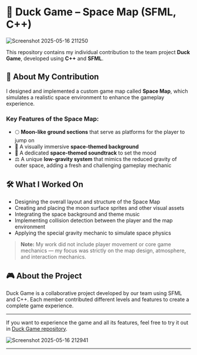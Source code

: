 # 🦆 Duck Game – Space Map (SFML, C++)

![Screenshot 2025-05-16 211250](https://github.com/user-attachments/assets/65ddf2ec-4981-40c7-966c-5c9b7dd00496)

This repository contains my individual contribution to the team project **Duck Game**, developed using **C++** and **SFML**.

## 🚀 About My Contribution

I designed and implemented a custom game map called **Space Map**, which simulates a realistic space environment to enhance the gameplay experience.

### Key Features of the Space Map:
- 🌕 **Moon-like ground sections** that serve as platforms for the player to jump on  
- 🌌 A visually immersive **space-themed background**  
- 🎵 A dedicated **space-themed soundtrack** to set the mood  
- ⚖️ A unique **low-gravity system** that mimics the reduced gravity of outer space, adding a fresh and challenging gameplay mechanic  

## 🛠️ What I Worked On
- Designing the overall layout and structure of the Space Map  
- Creating and placing the moon surface sprites and other visual assets  
- Integrating the space background and theme music  
- Implementing collision detection between the player and the map environment  
- Applying the special gravity mechanic to simulate space physics  

> **Note:** My work did not include player movement or core game mechanics — my focus was strictly on the map design, atmosphere, and interaction mechanics.

## 🎮 About the Project

Duck Game is a collaborative project developed by our team using SFML and C++. Each member contributed different levels and features to create a complete game experience.

---

If you want to experience the game and all its features, feel free to try it out in [Duck Game repository](https://github.com/fady287/Duck_Game.git).  

![Screenshot 2025-05-16 212941](https://github.com/user-attachments/assets/2317118f-3821-448a-9a34-6b310a8a32f5)

---
